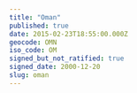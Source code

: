 ```yaml
---
title: "Oman"
published: true
date: 2015-02-23T18:55:00.000Z
geocode: OMN
iso_code: OM
signed_but_not_ratified: true
signed_date: 2000-12-20
slug: oman
---
```

